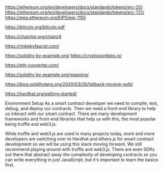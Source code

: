 https://ethereum.org/en/developers/docs/standards/tokens/erc-20/
https://ethereum.org/en/developers/docs/standards/tokens/erc-721/
https://eips.ethereum.org/EIPS/eip-1155

https://bitcoin.org/bitcoin.pdf

https://chainlist.org/chain/4

https://rinkebyfaucet.com/

https://solidity-by-example.org/
https://cryptozombies.io/

https://eth-converter.com/

https://solidity-by-example.org/mapping/

https://blog.soliditylang.org/2020/03/26/fallback-receive-split/


https://hardhat.org/getting-started/

Environment Setup
As a smart contract developer we need to compile, test, debug, and deploy our contracts. Then we need a front-end library to help us interact with our smart contract. There are many development frameworks and front-end libraries that help us with this, the most popular being truffle and web3.js.

While truffle and web3.js are used in many projects today, more and more developers are switching over to Hardhat and ethers.js for smart contract development so we will be using this stack moving forward. We still recommend playing around with truffle and web3.js. There are even SDKs out there that abstract away the complexity of developing contracts so you can write everything in just JavaScript, but it's important to learn the basics first.
